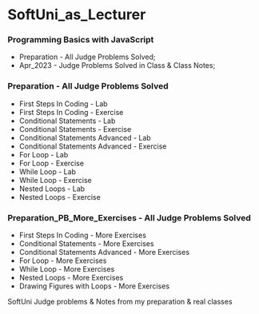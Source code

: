 # SoftUni_as_Lecturer

### Programming Basics with JavaScript

- Preparation - All Judge Problems Solved;
- Apr_2023 - Judge Problems Solved in Class & Class Notes;

### Preparation - All Judge Problems Solved

- First Steps In Coding - Lab
- First Steps In Coding - Exercise
- Conditional Statements - Lab
- Conditional Statements - Exercise
- Conditional Statements Advanced - Lab
- Conditional Statements Advanced - Exercise
- For Loop - Lab
- For Loop - Exercise
- While Loop - Lab
- While Loop - Exercise
- Nested Loops - Lab
- Nested Loops - Exercise


### Preparation_PB_More_Exercises - All Judge Problems Solved

- First Steps In Coding - More Exercises
- Conditional Statements - More Exercises
- Conditional Statements Advanced - More Exercises
- For Loop - More Exercises
- While Loop - More Exercises
- Nested Loops - More Exercises
- Drawing Figures with Loops - More Exercises

SoftUni Judge problems &amp; Notes from my preparation &amp; real classes
